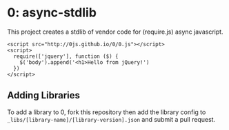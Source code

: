 # 0: async-stdlib

This project creates a stdlib of vendor code for (require.js) async javascript.

```
<script src="http://0js.github.io/0/0.js"></script>
<script>
  require(['jquery'], function ($) {
    $('body').append('<h1>Hello from jQuery!')
  })
</script>
```

## Adding Libraries

To add a library to 0, fork this repository then add the library config to `_libs/[library-name]/[library-version].json` and submit a pull request.
